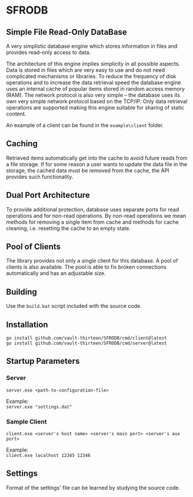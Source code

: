 # SFRODB
## Simple File Read-Only DataBase
A very simplistic database engine which stores information in files and 
provides read-only access to data. 

The architecture of this engine implies simplicity in all possible aspects. 
Data is stored in files which are very easy to use and do not need complicated 
mechanisms or libraries. To reduce the frequency of disk operations and to 
increase the data retrieval speed the database engine uses an internal cache of 
popular items stored in random access memory (RAM). The network protocol is 
also very simple – the database uses its own very simple network protocol based 
on the TCP/IP. Only data retrieval operations are supported making this engine 
suitable for sharing of static content.  

An example of a client can be found in the `example\client` folder.

## Caching

Retrieved items automatically get into the cache to avoid future reads from a 
file storage. If for some reason a user wants to update the data file in the 
storage, the cached data must be removed from the cache, the API provides such 
functionality.  

## Dual Port Architecture
To provide additional protection, database uses separate ports for read 
operations and for non-read operations. By non-read operations we mean methods 
for removing a single item from cache and methods for cache cleaning, i.e. 
resetting the cache to an empty state.

## Pool of Clients
The library provides not only a single client for this database. A pool of 
clients is also available. The pool is able to fix broken connections 
automatically and has an adjustable size.

## Building
Use the `build.bat` script included with the source code.

## Installation
`go install github.com/vault-thirteen/SFRODB/cmd/client@latest`  
`go install github.com/vault-thirteen/SFRODB/cmd/server@latest`  

## Startup Parameters

### Server
`server.exe <path-to-configuration-file>`

Example:  
`server.exe "settings.dat"`

### Sample Client
`client.exe <server's host name> <server's main port> <server's aux port>`

Example:  
`client.exe localhost 12345 12346`

## Settings
Format of the settings' file can be learned by studying the source code.
